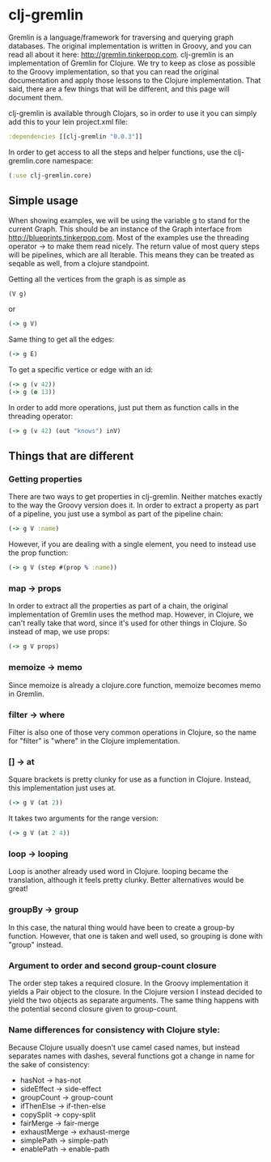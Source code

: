 # clj-gremlin

Gremlin is a language/framework for traversing and querying graph databases. The original implementation is written in Groovy, and you can read all about it here: http://gremlin.tinkerpop.com. clj-gremlin is an implementation of Gremlin for Clojure. We try to keep as close as possible to the Groovy implementation, so that you can read the original documentation and apply those lessons to the Clojure implementation. That said, there are a few things that will be different, and this page will document them.

clj-gremlin is available through Clojars, so in order to use it you can simply add this to your lein project.xml file:

```clojure
:dependencies [[clj-gremlin "0.0.3"]]
```

In order to get access to all the steps and helper functions, use the clj-gremlin.core namespace:

```clojure
(:use clj-gremlin.core)
```

## Simple usage

When showing examples, we will be using the variable g to stand for the current Graph. This should be an instance of the Graph interface from http://blueprints.tinkerpop.com. Most of the examples use the threading operator -> to make them read nicely. The return value of most query steps will be pipelines, which are all Iterable. This means they can be treated as seqable as well, from a clojure standpoint.

Getting all the vertices from the graph is as simple as

```clojure
(V g)
```

or

```clojure
(-> g V)
```

Same thing to get all the edges:

```clojure
(-> g E)
```

To get a specific vertice or edge with an id:

```clojure
(-> g (v 42))
(-> g (e 13))
```

In order to add more operations, just put them as function calls in the threading operator:

```clojure
(-> g (v 42) (out "knows") inV)
```

## Things that are different

### Getting properties
There are two ways to get properties in clj-gremlin. Neither matches exactly to the way the Groovy version does it. In order to extract a property as part of a pipeline, you just use a symbol as part of the pipeline chain:

```clojure
(-> g V :name)
```

However, if you are dealing with a single element, you need to instead use the prop function:

```clojure
(-> g V (step #(prop % :name))
```

### map -> props
In order to extract all the properties as part of a chain, the original implementation of Gremlin uses the method map. However, in Clojure, we can't really take that word, since it's used for other things in Clojure. So instead of map, we use props:

```clojure
(-> g V props)
```

### memoize -> memo
Since memoize is already a clojure.core function, memoize becomes memo in Gremlin.

### filter -> where
Filter is also one of those very common operations in Clojure, so the name for "filter" is "where" in the Clojure implementation.

### [] -> at
Square brackets is pretty clunky for use as a function in Clojure. Instead, this implementation just uses at.

```clojure
(-> g V (at 2))
```

It takes two arguments for the range version:

```clojure
(-> g V (at 2 4))
```

### loop -> looping
Loop is another already used word in Clojure. looping became the translation, although it feels pretty clunky. Better alternatives would be great!

### groupBy -> group
In this case, the natural thing would have been to create a group-by function. However, that one is taken and well used, so grouping is done with "group" instead.

### Argument to order and second group-count closure
The order step takes a required closure. In the Groovy implementation it yields a Pair object to the closure. In the Clojure version I instead decided to yield the two objects as separate arguments. The same thing happens with the potential second closure given to group-count.

### Name differences for consistency with Clojure style:
Because Clojure usually doesn't use camel cased names, but instead separates names with dashes, several functions got a change in name for the sake of consistency:

* hasNot -> has-not
* sideEffect -> side-effect
* groupCount -> group-count
* ifThenElse -> if-then-else
* copySplit -> copy-split
* fairMerge -> fair-merge
* exhaustMerge -> exhaust-merge
* simplePath -> simple-path
* enablePath -> enable-path
